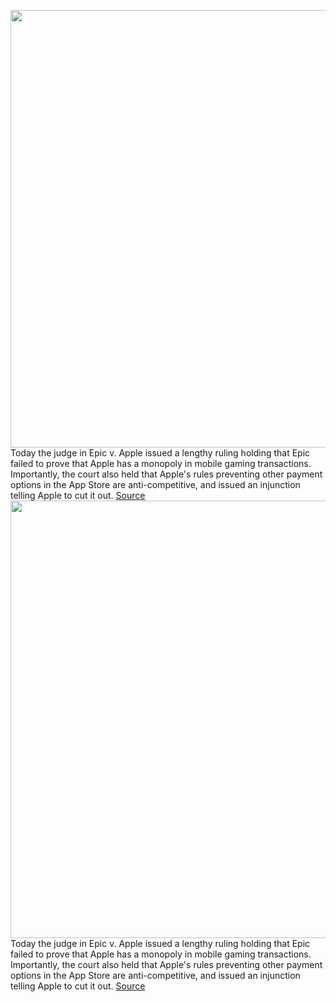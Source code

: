 <img src='https://cdn.vox-cdn.com/thumbor/JwWkWann6O2K7RVSwKoFYd0BC3M=/0x0:2040x1360/1200x800/filters:focal(857x517:1183x843)/cdn.vox-cdn.com/uploads/chorus_image/image/69841410/acastro_210831_1777_0003.0.jpg' width='700px' /><br/>
Today the judge in Epic v. Apple issued a lengthy ruling holding that Epic failed to prove that Apple has a monopoly in mobile gaming transactions. Importantly, the court also held that Apple's rules preventing other payment options in the App Store are anti-competitive, and issued an injunction telling Apple to cut it out.
<a href='https://www.theverge.com/2021/9/10/22667161/app-store-epic-ruling-difference-button-external-link'> Source <a/><img src='https://cdn.vox-cdn.com/thumbor/JwWkWann6O2K7RVSwKoFYd0BC3M=/0x0:2040x1360/1200x800/filters:focal(857x517:1183x843)/cdn.vox-cdn.com/uploads/chorus_image/image/69841410/acastro_210831_1777_0003.0.jpg' width='700px' /><br/>
Today the judge in Epic v. Apple issued a lengthy ruling holding that Epic failed to prove that Apple has a monopoly in mobile gaming transactions. Importantly, the court also held that Apple's rules preventing other payment options in the App Store are anti-competitive, and issued an injunction telling Apple to cut it out.
<a href='https://www.theverge.com/2021/9/10/22667161/app-store-epic-ruling-difference-button-external-link'> Source <a/>